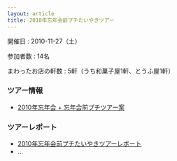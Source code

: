 ```yaml
---
layout: article
title: 2010年忘年会前プチたいやきツアー
---
```


開催日
: 2010-11-27（土）

参加者数
: 14名

まわったお店の軒数
: 5軒（うち和菓子屋1軒、とうふ屋1軒）

### ツアー情報

  * [2010年忘年会 + 忘年会前プチツアー案](/qwik/99.html)

### ツアーレポート

  * [2010年忘年会前プチたいやきツアーレポート](/qwik/102.html)
  * ...
